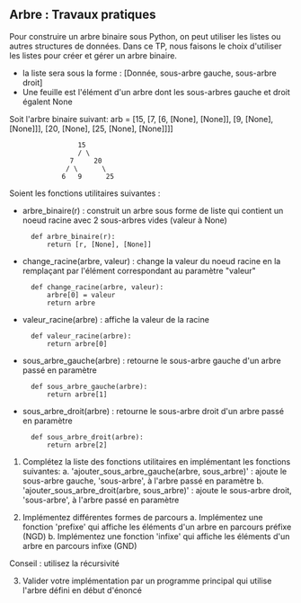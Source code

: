 ## Arbre : Travaux pratiques

Pour construire un arbre binaire sous Python, on peut utiliser les listes ou autres structures de données.
Dans ce TP, nous faisons le choix d'utiliser les listes pour créer et gérer un arbre binaire.
* la liste sera sous la forme : [Donnée, sous-arbre gauche, sous-arbre droit]
* Une feuille est l'élément d'un arbre dont les sous-arbres gauche et droit égalent None

Soit l'arbre binaire suivant:
    arb = [15, [7, [6, [None], [None]], [9, [None], [None]]], [20, [None], [25, [None], [None]]]]

                     15
                     / \
                   7     20
                  / \      \
                 6   9      25

Soient les fonctions utilitaires suivantes :

* arbre_binaire(r)  : construit un arbre sous forme de liste qui contient un noeud racine avec 2 sous-arbres vides (valeur à None)

        def arbre_binaire(r):
            return [r, [None], [None]]

* change_racine(arbre, valeur) : change la valeur du noeud racine en la remplaçant par l'élément correspondant au paramètre "valeur"

        def change_racine(arbre, valeur):
            arbre[0] = valeur
            return arbre

* valeur_racine(arbre) : affiche la valeur de la racine

        def valeur_racine(arbre):
            return arbre[0]

* sous_arbre_gauche(arbre) : retourne le sous-arbre gauche d'un arbre passé en paramètre

        def sous_arbre_gauche(arbre):
            return arbre[1]

* sous_arbre_droit(arbre) :  retourne le sous-arbre droit d'un arbre passé en paramètre

        def sous_arbre_droit(arbre):
            return arbre[2]

1. Complétez la liste des fonctions utilitaires en implémentant les fonctions suivantes:
  a. 'ajouter_sous_arbre_gauche(arbre, sous_arbre)' : ajoute le sous-arbre gauche, 'sous-arbre', à l'arbre passé en paramètre
  b. 'ajouter_sous_arbre_droit(arbre, sous_arbre)' :  ajoute le sous-arbre droit, 'sous-arbre', à l'arbre passé en paramètre

2. Implémentez différentes formes de parcours
  a. Implémentez une fonction 'prefixe' qui affiche les éléments d'un arbre en parcours préfixe (NGD)
  b. Implémentez une fonction 'infixe' qui affiche les éléments d'un arbre en parcours infixe (GND)

Conseil : utilisez la récursivité

3. Valider votre implémentation par un programme principal qui utilise l'arbre défini en début d'énoncé
